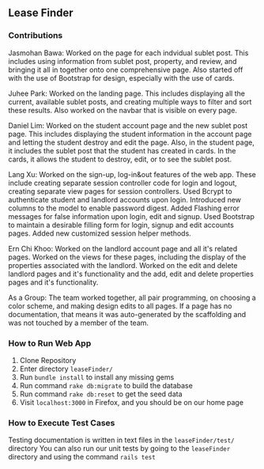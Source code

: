
## Lease Finder

### Contributions
Jasmohan Bawa: Worked on the page for each indvidual sublet post. This includes using information from sublet post, property, and review, and bringing it all in together onto one comprehensive page. Also started off with the use of Bootstrap for design, especially with the use of cards.

Juhee Park: Worked on the landing page. This includes displaying all the current, available sublet posts, and creating multiple ways to filter and sort these results. Also worked on the navbar that is visible on every page. 

Daniel Lim: Worked on the student account page and the new sublet post page. This includes displaying the student information in the account page and letting the student destroy and edit the page. Also, in the student page, it includes the sublet post that the student has created in cards. In the cards, it allows the student to destroy, edit, or to see the sublet post. 

Lang Xu: Worked on the sign-up, log-in&out features of the web app. These include creating separate session controller code for login and logout, creating separate view pages for session controllers. Used Bcrypt to authenticate student and landlord accounts upon login. Introduced new columns to the model to enable password digest. Added Flashing error messages for false information upon login, edit and signup. Used Bootstrap to maintain a desirable filling form for login, signup and edit accounts pages. Added new customized session helper methods.

Ern Chi Khoo: Worked on the landlord account page and all it's related pages. Worked on the views for these pages, including the display of the properties associated with the landlord.  Worked on the edit and delete landlord pages and it's functionality and the add, edit and delete properties pages and it's functionality. 

As a Group: The team worked together, all pair programming, on choosing a color scheme, and making design edits to all pages. If a page has no documentation, that means it was auto-generated by the scaffolding and was not touched by a member of the team.

### How to Run Web App
1. Clone Repository
2. Enter directory `leaseFinder/`
3. Run `bundle install` to install any missing gems
4. Run command `rake db:migrate` to build the database
5. Run command `rake db:reset` to get the seed data
6. Visit `localhost:3000` in Firefox, and you should be on our home page


### How to Execute Test Cases
Testing documentation is written in text files in the `leaseFinder/test/` directory
You can also run our unit tests by going to the `leaseFinder` directory and using the command `rails test`
